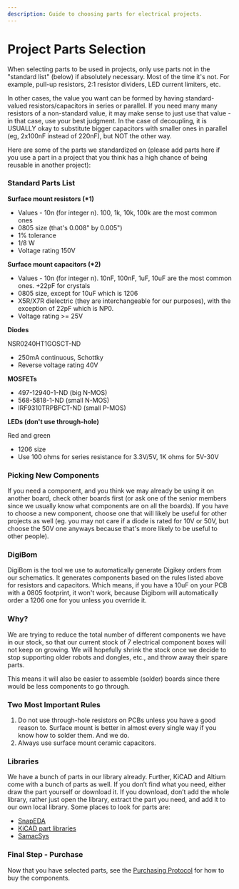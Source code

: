 ```yaml
---
description: Guide to choosing parts for electrical projects.
---
```


# Project Parts Selection

When selecting parts to be used in projects, only use parts not in the "standard list" \(below\) if absolutely necessary. Most of the time it's not. For example, pull-up resistors, 2:1 resistor dividers, LED current limiters, etc.

In other cases, the value you want can be formed by having standard-valued resistors/capacitors in series or parallel. If you need many many resistors of a non-standard value, it may make sense to just use that value - in that case, use your best judgment. In the case of decoupling, it is USUALLY okay to substitute bigger capacitors with smaller ones in parallel \(eg, 2x100nF instead of 220nF\), but NOT the other way.

Here are some of the parts we standardized on \(please add parts here if you use a part in a project that you think has a high chance of being reusable in another project\):

### Standard Parts List

**Surface mount resistors \(\*1\)**

* Values - 10n \(for integer n\). 100, 1k, 10k, 100k are the most common ones
* 0805 size \(that's 0.008" by 0.005"\)
* 1% tolerance
* 1/8 W
* Voltage rating 150V

**Surface mount capacitors \(\*2\)**

* Values - 10n \(for integer n\). 10nF, 100nF, 1uF, 10uF are the most common ones. +22pF for crystals
* 0805 size, except for 10uF which is 1206
* X5R/X7R dielectric \(they are interchangeable for our purposes\), with the exception of 22pF which is NP0.
* Voltage rating &gt;= 25V

**Diodes**

NSR0240HT1GOSCT-ND

* 250mA continuous, Schottky
* Reverse voltage rating 40V

**MOSFETs**

* 497-12940-1-ND \(big N-MOS\)
* 568-5818-1-ND \(small N-MOS\)
* IRF9310TRPBFCT-ND \(small P-MOS\)

**LEDs \(don't use through-hole\)**

Red and green

* 1206 size
* Use 100 ohms for series resistance for 3.3V/5V, 1K ohms for 5V-30V

### Picking New Components

If you need a component, and you think we may already be using it on another board, check other boards first \(or ask one of the senior members since we usually know what components are on all the boards\). If you have to choose a new component, choose one that will likely be useful for other projects as well \(eg. you may not care if a diode is rated for 10V or 50V, but choose the 50V one anyways because that's more likely to be useful to other people\).

### DigiBom

DigiBom is the tool we use to automatically generate Digikey orders from our schematics. It generates components based on the rules listed above for resistors and capacitors. Which means, if you have a 10uF on your PCB with a 0805 footprint, it won't work, because Digibom will automatically order a 1206 one for you unless you override it.

### Why?

We are trying to reduce the total number of different components we have in our stock, so that our current stock of 7 electrical component boxes will not keep on growing. We will hopefully shrink the stock once we decide to stop supporting older robots and dongles, etc., and throw away their spare parts.

This means it will also be easier to assemble \(solder\) boards since there would be less components to go through.

### Two Most Important Rules

1. Do not use through-hole resistors on PCBs unless you have a good reason to. Surface mount is better in almost every single way if you know how to solder them. And we do.
2. Always use surface mount ceramic capacitors.

### Libraries

We have a bunch of parts in our library already. Further, KiCAD and Altium come with a bunch of parts as well. If you don’t find what you need, either draw the part yourself or download it. If you download, don’t add the whole library, rather just open the library, extract the part you need, and add it to our own local library. Some places to look for parts are:

* [SnapEDA](https://www.snapeda.com/)
* [KiCAD part libraries](http://smisioto.no-ip.org/elettronica/kicad/kicad-en.htm)
* [SamacSys](http://www.samacsys.com/pcb-part-libraries/)

### Final Step - Purchase

Now that you have selected parts, see the [Purchasing Protocol](../general-resources/purchasing-parts.md) for how to buy the components.

